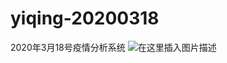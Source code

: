 # yiqing-20200318
2020年3月18号疫情分析系统
![在这里插入图片描述](https://img-blog.csdnimg.cn/20200518170801649.png?x-oss-process=image/watermark,type_ZmFuZ3poZW5naGVpdGk,shadow_10,text_aHR0cHM6Ly9ibG9nLmNzZG4ubmV0L3FxXzQxODc5MzQz,size_16,color_FFFFFF,t_70)
